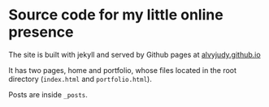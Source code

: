 # Source code for my little online presence

The site is built with jekyll and served by Github pages at 
[alvyjudy.github.io](https://alvyjudy.github.io)

It has two pages, home and portfolio, whose files located in the root directory
(`index.html` and `portfolio.html`). 

Posts are inside `_posts`.